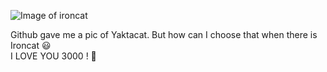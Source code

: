 ![Image of ironcat](https://octodex.github.com/images/ironcat.jpg)

Github gave me a pic of Yaktacat.
But how can I choose that when there is Ironcat 😃   
I LOVE YOU 3000 ! 🍂
